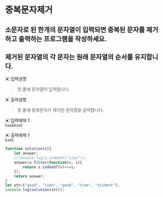 # 중복문자제거
## 소문자로 된 한개의 문자열이 입력되면 중복된 문자를 제거하고 출력하는 프로그램을 작성하세요.
## 제거된 문자열의 각 문자는 원래 문자열의 순서를 유지합니다.

▣ 입력설명<br/>
> 첫 줄에 문자열이 입력됩니다.

▣ 출력설명<br/>
> 첫 줄에 중복문자가 제거된 문자열을 출력합니다.

▣ 입력예제 1 <br/>
```ksekkset```<br/>

▣ 출력예제 1<br/> 
```kset```<br/>

```js
function solution(s){  
    let answer;
    //console.log(s.indexOf("time"));
    answer=s.filter(function(v, i){
        return s.indexOf(v)===i;
    });
    return answer;
}
let str=["good", "time", "good", "time", "student"];
console.log(solution(str));
```
